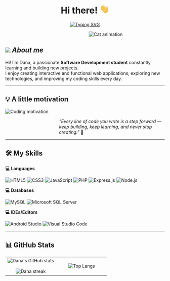 <h1 align="center">
  Hi there! 
  <img src="https://raw.githubusercontent.com/ABSphreak/ABSphreak/master/gifs/Hi.gif" width="30px">
</h1>

<!-- Saludo animado centrado -->
<p align="center">
  <a href="https://git.io/typing-svg">
    <img src="https://readme-typing-svg.demolab.com?font=Edu+NSW+ACT+Cursive&pause=1000&color=9E19E8&width=435&lines=Welcome+to+my+GitHub+profile;I+love+building+web+apps;Always+learning+new+things" alt="Typing SVG" />
  </a>
</p>

<!-- GIF de gato a la derecha -->
<img align="right" width="240" src="https://cdn.pixabay.com/animation/2025/02/04/01/20/01-20-23-935_512.gif" alt="Cat animation" />

<br>

## <img src="https://media.giphy.com/media/ObNTw8Uzwy6KQ/giphy.gif" width="30px">&nbsp;***About me***
Hi! I’m Dana, a passionate **Software Development student** constantly learning and building new projects.  
I enjoy creating interactive and functional web applications, exploring new technologies, and improving my coding skills every day.  

---

## 💡 A little motivation
<div align="left">
  <img width="150" src="https://media4.giphy.com/media/v1.Y2lkPTc5MGI3NjExcDlmanoyMGlybXJmbTk5eHN0bjdiYTY0Mml5Ynhkb25qd29qMHg4ZyZlcD12MV9pbnRlcm5hbF9naWZfYnlfaWQmY3Q9Zw/L1R1tvI9svkIWwpVYr/giphy.gif" alt="Coding motivation" />
</div>
<p align="left" style="margin-left: 170px;">
  <em>"Every line of code you write is a step forward — keep building, keep learning, and never stop creating."</em> 🚀
</p>

---

## 🛠 My Skills

**💻 Languages**  
<p align="left">
<img src="https://img.shields.io/badge/HTML5-E34F26?style=for-the-badge&logo=html5&logoColor=white" alt="HTML5" />
<img src="https://img.shields.io/badge/CSS3-1572B6?style=for-the-badge&logo=css3&logoColor=white" alt="CSS3" />
<img src="https://img.shields.io/badge/JavaScript-F7DF1E?style=for-the-badge&logo=javascript&logoColor=black" alt="JavaScript" />
<img src="https://img.shields.io/badge/PHP-777BB4?style=for-the-badge&logo=php&logoColor=white" alt="PHP" />
<img src="https://img.shields.io/badge/express.js-%23404d59.svg?style=for-the-badge&logo=express&logoColor=%2361DAFB" alt="Express.js" />
<img src="https://img.shields.io/badge/node.js-6DA55F?style=for-the-badge&logo=node.js&logoColor=white" alt="Node.js" />
</p>

**💻 Databases**  
<p align="left">
<img src="https://img.shields.io/badge/MySQL-00000F?style=for-the-badge&logo=mysql&logoColor=white" alt="MySQL" />
<img src="https://img.shields.io/badge/Microsoft%20SQL%20Server-CC2927?style=for-the-badge&logo=microsoft%20sql%20server&logoColor=white" alt="Microsoft SQL Server" />
</p>

**💻 IDEs/Editors**  
<p align="left">
<img src="https://img.shields.io/badge/android%20studio-346ac1?style=for-the-badge&logo=android%20studio&logoColor=white" alt="Android Studio" />
<img src="https://img.shields.io/badge/Visual%20Studio%20Code-0078d7.svg?style=for-the-badge&logo=visual-studio-code&logoColor=white" alt="Visual Studio Code" />
</p>

---

## 📊 GitHub Stats
<p align="center">
<table align="center">
<tr border="none">
<td width="50%" align="center">
  
  <img src="https://github-readme-stats.vercel.app/api?username=DanaM99&show_icons=true&theme=tokyonight&hide_border=true&locale=en" alt="Dana's GitHub stats" />
  <br><br>
  <img title="🔥 Get streak stats for your profile at git.io/streak-stats" alt="Dana streak" src="https://github-readme-streak-stats.herokuapp.com/?user=DanaM99&theme=material-palenight" /> 

</td>

<td width="50%" align="center">

  <img src="https://github-readme-stats.vercel.app/api/top-langs/?username=DanaM99&theme=tokyonight&hide_border=true&langs_count=7" alt="Top Langs" />

</td>
</tr> 
</table>
</p>
